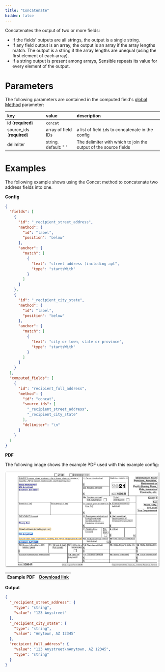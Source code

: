 ```yaml
---
title: "Concatenate"
hidden: false
---
```

Concatenates the output of two or more fields:

- If the fields' outputs are all strings, the output is a single string.
- If any field output is an array, the output is an array if the array lengths match. The output is a string if the array lengths are unequal (using the first element of each array).
- If a string output is present among arrays, Sensible repeats its value for every element of the output.



Parameters
====

The following parameters are contained in the computed field's [global Method](doc:computed-field-methods#parameters) parameter: 


| key                       | value                | description                                                  |
| :------------------------ | :------------------- | :----------------------------------------------------------- |
| id (**required**)         | `concat`             |                                                              |
| source_ids (**required**) | array of field IDs   | a list of field `id`s to concatenate in the config           |
| delimiter                 | string. default: " " | The delimiter with which to join the output of the source fields |

Examples
====

The following example shows using the Concat method to concatenate two address fields into one.

**Config**

```json
{
  "fields": [
    {
      "id": "_recipient_street_address",
      "method": {
        "id": "label",
        "position": "below"
      },
      "anchor": {
        "match": [
          {
            "text": "street address (including apt",
            "type": "startsWith"
          }
        ]
      }
    },
    {
      "id": "_recipient_city_state",
      "method": {
        "id": "label",
        "position": "below"
      },
      "anchor": {
        "match": [
          {
            "text": "city or town, state or province",
            "type": "startsWith"
          }
        ]
      }
    }
  ],
  "computed_fields": [
    {
      "id": "recipient_full_address",
      "method": {
        "id": "concat",
        "source_ids": [
          "_recipient_street_address",
          "_recipient_city_state"
        ],
        "delimiter": "\n"
      }
    }
  ]
}
```

**PDF**

The following image shows the example PDF used with this example config:

![Click to enlarge](https://raw.githubusercontent.com/sensible-hq/sensible-docs/main/readme-sync/assets/v0/images/final/concat.png)

| Example PDF | [Download link](https://raw.githubusercontent.com/sensible-hq/sensible-docs/main/readme-sync/assets/v0/pdfs/concat.pdf) |
| ---------------------- | ------------------------------------------------------------ |

**Output**

```json
{
  "_recipient_street_address": {
    "type": "string",
    "value": "123 Anystreet"
  },
  "_recipient_city_state": {
    "type": "string",
    "value": "Anytown, AZ 12345"
  },
  "recipient_full_address": {
    "value": "123 Anystreet\nAnytown, AZ 12345",
    "type": "string"
  }
}
```
